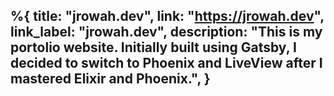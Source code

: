%{
  title: "jrowah.dev",
  link: "https://jrowah.dev",
  link_label: "jrowah.dev",
  description:
          "This is my portolio website. Initially built using Gatsby, I decided to switch to Phoenix and LiveView after I mastered Elixir and Phoenix.",
}
---
